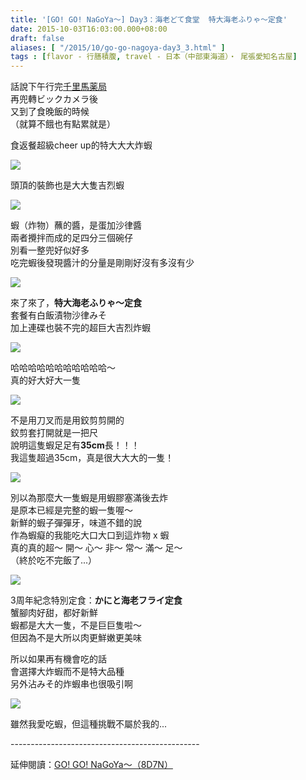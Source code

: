 ```yaml
---
title: '[GO! GO! NaGoYa～] Day3：海老どて食堂  特大海老ふりゃ～定食'
date: 2015-10-03T16:03:00.000+08:00
draft: false
aliases: [ "/2015/10/go-go-nagoya-day3_3.html" ]
tags : [flavor - 行膳積腹, travel - 日本（中部東海道）・ 尾張愛知名古屋]
---
```


話說下午行完[千里馬薬局](https://hidie.net/nagoya3d/)  
再兜轉ビックカメラ後  
又到了食晚飯的時候  
（就算不餓也有點累就是）

食返餐超級cheer up的特大大大炸蝦

![](/images/nagoya3e1.jpg)

頭頂的裝飾也是大大隻吉烈蝦

![](/images/nagoya3e2.jpg)

蝦（炸物）蘸的醬，是蛋加沙律醬  
兩者攪拌而成的足四分三個碗仔  
別看一整兜好似好多  
吃完蝦後發現醬汁的分量是剛剛好沒有多沒有少

![](/images/nagoya3e3.jpg)

來了來了，**特大海老ふりゃ～定食**  
套餐有白飯漬物沙律みそ  
加上連碟也裝不完的超巨大吉烈炸蝦

![](/images/nagoya3e.jpg)

哈哈哈哈哈哈哈哈哈哈哈～  
真的好大好大一隻

![](/images/nagoya3e4.jpg)

不是用刀叉而是用鉸剪剪開的  
鉸剪套打開就是一把尺  
說明這隻蝦足足有**35cm**長！！！  
我這隻超過35cm，真是很大大大的一隻！

![](/images/nagoya3e5.jpg)

別以為那麼大一隻蝦是用蝦膠塞滿後去炸  
是原本已經是完整的蝦一隻喔～  
新鮮的蝦子彈彈牙，味道不錯的說  
作為蝦癡的我能吃大口大口到這炸物 x 蝦  
真的真的超～ 開～ 心～ 非～ 常～ 滿～ 足～  
（終於吃不完飯了...）

![](/images/nagoya3e6.jpg)

3周年紀念特別定食：**かにと海老フライ定食**  
蟹腳肉好甜，都好新鮮  
蝦都是大大一隻，不是巨巨隻啦～  
但因為不是大所以肉更鮮嫩更美味

  

所以如果再有機會吃的話  
會選擇大炸蝦而不是特大品種  
另外沾みそ的炸蝦串也很吸引啊

![](/images/nagoya3e7.jpg)

雖然我愛吃蝦，但這種挑戰不屬於我的...  
  
\-----------------------------------------------  
  
延伸閱讀：[GO! GO! NaGoYa～（8D7N）](https://hidie.net/nagoya8d7n/)

